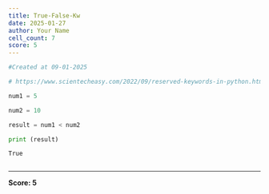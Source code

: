 ```yaml
---
title: True-False-Kw
date: 2025-01-27
author: Your Name
cell_count: 7
score: 5
---
```


```python
#Created at 09-01-2025
```


```python
# https://www.scientecheasy.com/2022/09/reserved-keywords-in-python.html/
```


```python
num1 = 5
```


```python
num2 = 10
```


```python
result = num1 < num2
```


```python
print (result)
```

    True



```python

```


---
**Score: 5**
